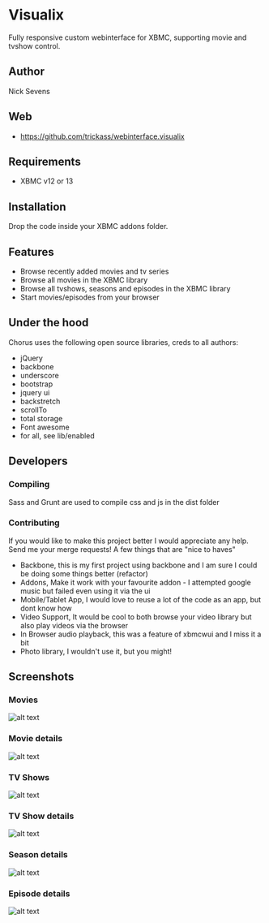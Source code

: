 # Visualix
Fully responsive custom webinterface for XBMC, supporting movie and tvshow control.

## Author
Nick Sevens

## Web
- https://github.com/trickass/webinterface.visualix

## Requirements
- XBMC v12 or 13

## Installation
Drop the code inside your XBMC addons folder.

## Features
- Browse recently added movies and tv series
- Browse all movies in the XBMC library
- Browse all tvshows, seasons and episodes in the XBMC library
- Start movies/episodes from your browser

## Under the hood
Chorus uses the following open source libraries, creds to all authors:

- jQuery
- backbone
- underscore
- bootstrap
- jquery ui
- backstretch
- scrollTo
- total storage
- Font awesome
- for all, see lib/enabled

## Developers


### Compiling
Sass and Grunt are used to compile css and js in the dist folder

### Contributing
If you would like to make this project better I would appreciate any help. Send me your merge requests!
A few things that are "nice to haves"

- Backbone, this is my first project using backbone and I am sure I could be doing some things better (refactor)
- Addons, Make it work with your favourite addon - I attempted google music but failed even using it via the ui
- Mobile/Tablet App, I would love to reuse a lot of the code as an app, but dont know how
- Video Support, It would be cool to both browse your video library but also play videos via the browser
- In Browser audio playback, this was a feature of xbmcwui and I miss it a bit
- Photo library, I wouldn't use it, but you might!

## Screenshots

### Movies
![alt text](https://raw.github.com/Trickass/webinterface.visualix/master/screenshots/movies.png "Episode detail")

### Movie details
![alt text](https://raw.github.com/Trickass/webinterface.visualix/master/screenshots/movie-detail.png "Episode details")

### TV Shows
![alt text](https://raw.github.com/Trickass/webinterface.visualix/master/screenshots/tvshows.png "Episode detail")

### TV Show details
![alt text](https://raw.github.com/Trickass/webinterface.visualix/master/screenshots/tvshow-detail.png "Episode details")

### Season details
![alt text](https://raw.github.com/Trickass/webinterface.visualix/master/screenshots/season-detail.png "Episode details")

### Episode details
![alt text](https://raw.github.com/Trickass/webinterface.visualix/master/screenshots/episode-detail.png "Episode details")